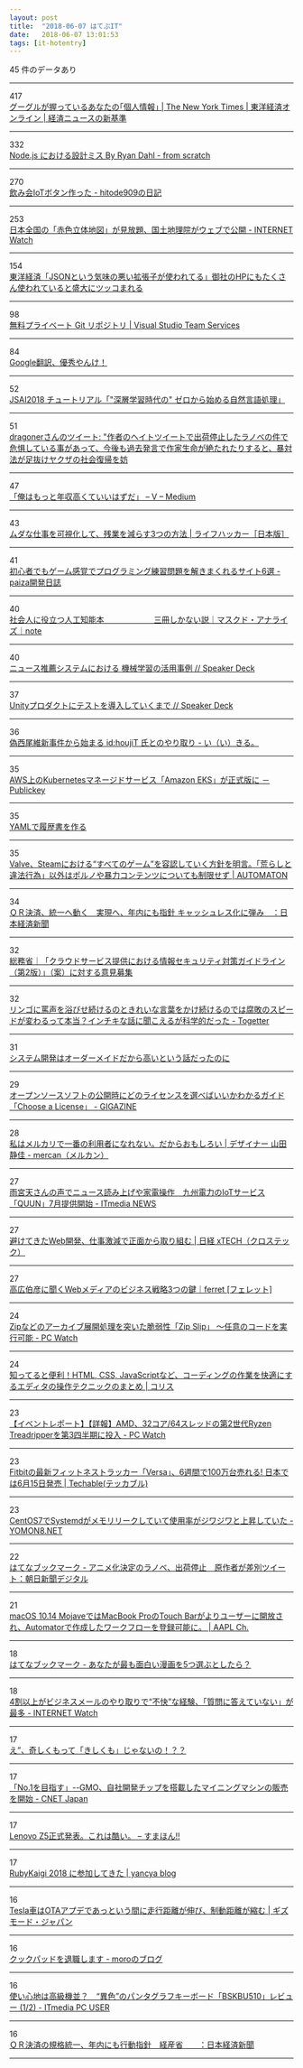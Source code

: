 ```yaml
---
layout: post
title:  "2018-06-07 はてぶIT"
date:   2018-06-07 13:01:53
tags: [it-hotentry]
---
```

45 件のデータあり

<hr><div class="row">
<div class="col-1"><span class="badge badge-pill badge-success h2">417</span></div>
<div class="col-11"><a href='https://toyokeizai.net/articles/-/223696' target='_blank'>グーグルが握っているあなたの｢個人情報｣ | The New York Times | 東洋経済オンライン | 経済ニュースの新基準</a></div>
</div>
<hr>
<div class="row">
<div class="col-1"><span class="badge badge-pill badge-success h2">332</span></div>
<div class="col-11"><a href='http://yosuke-furukawa.hatenablog.com/entry/2018/06/07/080335' target='_blank'>Node.js における設計ミス By Ryan Dahl - from scratch</a></div>
</div>
<hr>
<div class="row">
<div class="col-1"><span class="badge badge-pill badge-success h2">270</span></div>
<div class="col-11"><a href='http://blog.sushi.money/entry/2018/06/06/234110' target='_blank'>飲み会IoTボタン作った - hitode909の日記</a></div>
</div>
<hr>
<div class="row">
<div class="col-1"><span class="badge badge-pill badge-success h2">253</span></div>
<div class="col-11"><a href='https://internet.watch.impress.co.jp/docs/news/1126179.html' target='_blank'>日本全国の「赤色立体地図」が見放題、国土地理院がウェブで公開 - INTERNET Watch</a></div>
</div>
<hr>
<div class="row">
<div class="col-1"><span class="badge badge-pill badge-success h2">154</span></div>
<div class="col-11"><a href='https://togetter.com/li/1234693' target='_blank'>東洋経済「JSONという気味の悪い拡張子が使われてる」御社のHPにもたくさん使われていると盛大にツッコまれる</a></div>
</div>
<hr>
<div class="row">
<div class="col-1"><span class="badge badge-pill badge-success h2">98</span></div>
<div class="col-11"><a href='https://www.visualstudio.com/ja/team-services/git/free-private-git-repo/' target='_blank'>無料プライベート Git リポジトリ | Visual Studio Team Services</a></div>
</div>
<hr>
<div class="row">
<div class="col-1"><span class="badge badge-pill badge-success h2">84</span></div>
<div class="col-11"><a href='https://anond.hatelabo.jp/20180607011522' target='_blank'>Google翻訳、優秀やんけ！</a></div>
</div>
<hr>
<div class="row">
<div class="col-1"><span class="badge badge-pill badge-success h2">52</span></div>
<div class="col-11"><a href='https://www.slideshare.net/yukiarase/jsai2018' target='_blank'>JSAI2018 チュートリアル「"深層学習時代の" ゼロから始める自然言語処理」</a></div>
</div>
<hr>
<div class="row">
<div class="col-1"><span class="badge badge-pill badge-success h2">51</span></div>
<div class="col-11"><a href='http://twitter.com/dragoner_jp/status/1004336877237727237' target='_blank'>dragonerさんのツイート: "作者のヘイトツイートで出荷停止したラノベの件で危惧している事があって、今後も過去発言で作家生命が絶たれたりすると、暴対法が足抜けヤクザの社会復帰を妨</a></div>
</div>
<hr>
<div class="row">
<div class="col-1"><span class="badge badge-pill badge-success h2">47</span></div>
<div class="col-11"><a href='https://medium.com/@voluntas/92d5634b81e6' target='_blank'>「俺はもっと年収高くていいはずだ」 – V – Medium</a></div>
</div>
<hr>
<div class="row">
<div class="col-1"><span class="badge badge-pill badge-success h2">43</span></div>
<div class="col-11"><a href='https://www.lifehacker.jp/2018/06/reduce-overtime.html' target='_blank'>ムダな仕事を可視化して、残業を減らす3つの方法 | ライフハッカー［日本版］</a></div>
</div>
<hr>
<div class="row">
<div class="col-1"><span class="badge badge-pill badge-success h2">41</span></div>
<div class="col-11"><a href='https://paiza.hatenablog.com/entry/2018/06/06/%E5%88%9D%E5%BF%83%E8%80%85%E3%81%A7%E3%82%82%E3%82%B2%E3%83%BC%E3%83%A0%E6%84%9F%E8%A6%9A%E3%81%A7%E3%83%97%E3%83%AD%E3%82%B0%E3%83%A9%E3%83%9F%E3%83%B3%E3%82%B0%E7%B7%B4%E7%BF%92%E5%95%8F%E9%A1%8C' target='_blank'>初心者でもゲーム感覚でプログラミング練習問題を解きまくれるサイト6選 - paiza開発日誌</a></div>
</div>
<hr>
<div class="row">
<div class="col-1"><span class="badge badge-pill badge-success h2">40</span></div>
<div class="col-11"><a href='https://note.mu/maskedanl/n/n640b27673c92' target='_blank'>社会人に役立つ人工知能本　　　　　　 三冊しかない説｜マスクド・アナライズ｜note</a></div>
</div>
<hr>
<div class="row">
<div class="col-1"><span class="badge badge-pill badge-success h2">40</span></div>
<div class="col-11"><a href='https://speakerdeck.com/mathetake/niyusutui-jian-sisutemuniokeru-ji-jie-xue-xi-falsehuo-yong-shi-li' target='_blank'>ニュース推薦システムにおける 機械学習の活用事例 // Speaker Deck</a></div>
</div>
<hr>
<div class="row">
<div class="col-1"><span class="badge badge-pill badge-success h2">37</span></div>
<div class="col-11"><a href='https://speakerdeck.com/adarapata/unitypurodakutonitesutowodao-ru-siteikumade' target='_blank'>Unityプロダクトにテストを導入していくまで // Speaker Deck</a></div>
</div>
<hr>
<div class="row">
<div class="col-1"><span class="badge badge-pill badge-success h2">36</span></div>
<div class="col-11"><a href='http://srpglove.hatenablog.com/entry/2018/06/06/224838' target='_blank'>偽西尾維新事件から始まる id:houjiT 氏とのやり取り - い（い）きる。</a></div>
</div>
<hr>
<div class="row">
<div class="col-1"><span class="badge badge-pill badge-success h2">35</span></div>
<div class="col-11"><a href='https://www.publickey1.jp/blog/18/awskubernetesamazon_eks.html' target='_blank'>AWS上のKubernetesマネージドサービス「Amazon EKS」が正式版に － Publickey</a></div>
</div>
<hr>
<div class="row">
<div class="col-1"><span class="badge badge-pill badge-success h2">35</span></div>
<div class="col-11"><a href='https://qiita.com/kaityo256/items/e3884d0109223c324baf' target='_blank'>YAMLで履歴書を作る</a></div>
</div>
<hr>
<div class="row">
<div class="col-1"><span class="badge badge-pill badge-success h2">35</span></div>
<div class="col-11"><a href='http://jp.automaton.am/articles/newsjp/20180607-69372/' target='_blank'>Valve、Steamにおける“すべてのゲーム”を容認していく方針を明言。「荒らしと違法行為」以外はポルノや暴力コンテンツについても制限せず | AUTOMATON</a></div>
</div>
<hr>
<div class="row">
<div class="col-1"><span class="badge badge-pill badge-success h2">34</span></div>
<div class="col-11"><a href='https://www.nikkei.com/article/DGKKZO31436120W8A600C1EE8000/' target='_blank'>ＱＲ決済、統一へ動く　実現へ、年内にも指針 キャッシュレス化に弾み　：日本経済新聞</a></div>
</div>
<hr>
<div class="row">
<div class="col-1"><span class="badge badge-pill badge-success h2">32</span></div>
<div class="col-11"><a href='http://www.soumu.go.jp/menu_news/s-news/01ryutsu03_02000149.html' target='_blank'>総務省｜「クラウドサービス提供における情報セキュリティ対策ガイドライン（第2版）」（案）に対する意見募集</a></div>
</div>
<hr>
<div class="row">
<div class="col-1"><span class="badge badge-pill badge-success h2">32</span></div>
<div class="col-11"><a href='https://togetter.com/li/1234645' target='_blank'>リンゴに罵声を浴びせ続けるのときれいな言葉をかけ続けるのでは腐敗のスピードが変わるって本当？インチキな話に聞こえるが科学的だった - Togetter</a></div>
</div>
<hr>
<div class="row">
<div class="col-1"><span class="badge badge-pill badge-success h2">31</span></div>
<div class="col-11"><a href='https://anond.hatelabo.jp/20180606142647' target='_blank'>システム開発はオーダーメイドだから高いという話だったのに</a></div>
</div>
<hr>
<div class="row">
<div class="col-1"><span class="badge badge-pill badge-success h2">29</span></div>
<div class="col-11"><a href='https://gigazine.net/news/20180607-choose-a-license/' target='_blank'>オープンソースソフトの公開時にどのライセンスを選べばいいかわかるガイド「Choose a License」 - GIGAZINE</a></div>
</div>
<hr>
<div class="row">
<div class="col-1"><span class="badge badge-pill badge-success h2">28</span></div>
<div class="col-11"><a href='http://mercan.mercari.com/entry/2018/06/06/114500' target='_blank'>私はメルカリで一番の利用者になれない。だからおもしろい | デザイナー 山田静佳 - mercan（メルカン）</a></div>
</div>
<hr>
<div class="row">
<div class="col-1"><span class="badge badge-pill badge-success h2">27</span></div>
<div class="col-11"><a href='http://www.itmedia.co.jp/news/articles/1806/06/news134.html' target='_blank'>雨宮天さんの声でニュース読み上げや家電操作　九州電力のIoTサービス「QUUN」7月提供開始 - ITmedia NEWS</a></div>
</div>
<hr>
<div class="row">
<div class="col-1"><span class="badge badge-pill badge-success h2">27</span></div>
<div class="col-11"><a href='http://tech.nikkeibp.co.jp/atcl/nxt/column/18/00240/060500008/' target='_blank'>避けてきたWeb開発、仕事激減で正面から取り組む | 日経 xTECH（クロステック）</a></div>
</div>
<hr>
<div class="row">
<div class="col-1"><span class="badge badge-pill badge-success h2">27</span></div>
<div class="col-11"><a href='https://ferret-plus.com/10049' target='_blank'>高広伯彦に聞くWebメディアのビジネス戦略3つの鍵｜ferret [フェレット]</a></div>
</div>
<hr>
<div class="row">
<div class="col-1"><span class="badge badge-pill badge-success h2">24</span></div>
<div class="col-11"><a href='https://pc.watch.impress.co.jp/docs/news/1126087.html' target='_blank'>Zipなどのアーカイブ展開処理を突いた脆弱性「Zip Slip」 ～任意のコードを実行可能 - PC Watch</a></div>
</div>
<hr>
<div class="row">
<div class="col-1"><span class="badge badge-pill badge-success h2">24</span></div>
<div class="col-11"><a href='https://coliss.com/articles/build-websites/operation/work/text-editing-techniques-for-frontend-debelopers.html' target='_blank'>知ってると便利！HTML, CSS, JavaScriptなど、コーディングの作業を快適にするエディタの操作テクニックのまとめ | コリス</a></div>
</div>
<hr>
<div class="row">
<div class="col-1"><span class="badge badge-pill badge-success h2">23</span></div>
<div class="col-11"><a href='https://pc.watch.impress.co.jp/docs/news/event/1126143.html' target='_blank'>【イベントレポート】【詳報】AMD、32コア/64スレッドの第2世代Ryzen Treadripperを第3四半期に投入 - PC Watch</a></div>
</div>
<hr>
<div class="row">
<div class="col-1"><span class="badge badge-pill badge-success h2">23</span></div>
<div class="col-11"><a href='https://techable.jp/archives/78038' target='_blank'>Fitbitの最新フィットネストラッカー「Versa」、6週間で100万台売れる! 日本では6月15日発売 | Techable(テッカブル)</a></div>
</div>
<hr>
<div class="row">
<div class="col-1"><span class="badge badge-pill badge-success h2">23</span></div>
<div class="col-11"><a href='http://yomon.hatenablog.com/entry/2017/03/23/103419' target='_blank'>CentOS7でSystemdがメモリリークしていて使用率がジワジワと上昇していた - YOMON8.NET</a></div>
</div>
<hr>
<div class="row">
<div class="col-1"><span class="badge badge-pill badge-success h2">22</span></div>
<div class="col-11"><a href='http://b.hatena.ne.jp/entry/s/www.asahi.com/articles/ASL665GKQL66UCLV00G.html' target='_blank'>はてなブックマーク - アニメ化決定のラノベ、出荷停止　原作者が差別ツイート：朝日新聞デジタル</a></div>
</div>
<hr>
<div class="row">
<div class="col-1"><span class="badge badge-pill badge-success h2">21</span></div>
<div class="col-11"><a href='https://applech2.com/archives/20180606-touch-bar-automator-workflows.html' target='_blank'>macOS 10.14 MojaveではMacBook ProのTouch Barがよりユーザーに開放され、Automatorで作成したワークフローを登録可能に。 | AAPL Ch.</a></div>
</div>
<hr>
<div class="row">
<div class="col-1"><span class="badge badge-pill badge-success h2">18</span></div>
<div class="col-11"><a href='http://b.hatena.ne.jp/entry/s/anond.hatelabo.jp/20180604174309' target='_blank'>はてなブックマーク - あなたが最も面白い漫画を5つ選ぶとしたら？</a></div>
</div>
<hr>
<div class="row">
<div class="col-1"><span class="badge badge-pill badge-success h2">18</span></div>
<div class="col-11"><a href='https://internet.watch.impress.co.jp/docs/news/1126117.html' target='_blank'>4割以上がビジネスメールのやり取りで“不快”な経験、「質問に答えていない」が最多 - INTERNET Watch</a></div>
</div>
<hr>
<div class="row">
<div class="col-1"><span class="badge badge-pill badge-success h2">17</span></div>
<div class="col-11"><a href='https://anond.hatelabo.jp/20180607045818' target='_blank'>え”、奇しくもって「きしくも」じゃないの！？？</a></div>
</div>
<hr>
<div class="row">
<div class="col-1"><span class="badge badge-pill badge-success h2">17</span></div>
<div class="col-11"><a href='https://japan.cnet.com/article/35120400/' target='_blank'>「No.1を目指す」--GMO、自社開発チップを搭載したマイニングマシンの販売を開始 - CNET Japan</a></div>
</div>
<hr>
<div class="row">
<div class="col-1"><span class="badge badge-pill badge-success h2">17</span></div>
<div class="col-11"><a href='https://smhn.info/201806-lenovo-z5-with-a-notch' target='_blank'>Lenovo Z5正式発表。これは酷い。 – すまほん!!</a></div>
</div>
<hr>
<div class="row">
<div class="col-1"><span class="badge badge-pill badge-success h2">17</span></div>
<div class="col-11"><a href='http://upec.jp/archives/799' target='_blank'>RubyKaigi 2018 に参加してきた | yancya blog</a></div>
</div>
<hr>
<div class="row">
<div class="col-1"><span class="badge badge-pill badge-success h2">16</span></div>
<div class="col-11"><a href='https://www.gizmodo.jp/2018/06/tesla-ota-update.html' target='_blank'>Tesla車はOTAアプデであっという間に走行距離が伸び、制動距離が縮む | ギズモード・ジャパン</a></div>
</div>
<hr>
<div class="row">
<div class="col-1"><span class="badge badge-pill badge-success h2">16</span></div>
<div class="col-11"><a href='http://moro.hatenablog.com/entry/2018/06/07/103619' target='_blank'>クックパッドを退職します - moroのブログ</a></div>
</div>
<hr>
<div class="row">
<div class="col-1"><span class="badge badge-pill badge-success h2">16</span></div>
<div class="col-11"><a href='http://www.itmedia.co.jp/pcuser/articles/1806/07/news036.html' target='_blank'>使い心地は高級機並？　“異色”のパンタグラフキーボード「BSKBU510」レビュー (1/2) - ITmedia PC USER</a></div>
</div>
<hr>
<div class="row">
<div class="col-1"><span class="badge badge-pill badge-success h2">16</span></div>
<div class="col-11"><a href='https://www.nikkei.com/article/DGXMZO31436120W8A600C1EE8000/' target='_blank'>ＱＲ決済の規格統一、年内にも行動指針　経産省　　：日本経済新聞</a></div>
</div>
<hr>

